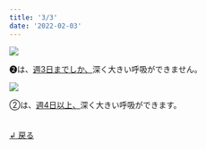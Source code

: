 ```yaml
---
title: '3/3'
date: '2022-02-03'
---
```

![](/images/02_1.jpg)

➋は、[週3日までしか、]()深く大きい呼吸ができません。   

![](/images/02_2.jpg)

②は、[週4日以上、]()深く大きい呼吸ができます。

　  
[ ↲ 戻る ](https://01234567890.thebase.in/about)
